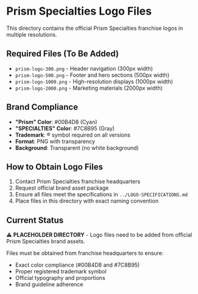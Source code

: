 # Prism Specialties Logo Files

This directory contains the official Prism Specialties franchise logos in multiple resolutions.

## Required Files (To Be Added)
- `prism-logo-300.png` - Header navigation (300px width)
- `prism-logo-500.png` - Footer and hero sections (500px width)  
- `prism-logo-1000.png` - High-resolution displays (1000px width)
- `prism-logo-2000.png` - Marketing materials (2000px width)

## Brand Compliance
- **"Prism" Color**: #00B4D8 (Cyan)
- **"SPECIALTIES" Color**: #7C8B95 (Gray)
- **Trademark**: ® symbol required on all versions
- **Format**: PNG with transparency
- **Background**: Transparent (no white background)

## How to Obtain Logo Files
1. Contact Prism Specialties franchise headquarters
2. Request official brand asset package
3. Ensure all files meet the specifications in `../LOGO-SPECIFICATIONS.md`
4. Place files in this directory with exact naming convention

## Current Status
⚠️ **PLACEHOLDER DIRECTORY** - Logo files need to be added from official Prism Specialties brand assets.

Files must be obtained from franchise headquarters to ensure:
- Exact color compliance (#00B4D8 and #7C8B95)
- Proper registered trademark symbol
- Official typography and proportions
- Brand guideline adherence